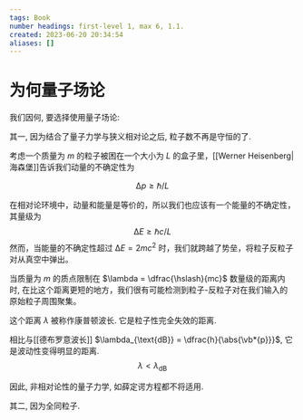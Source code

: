 ```yaml
---
tags: Book
number headings: first-level 1, max 6, 1.1.
created: 2023-06-20 20:34:54
aliases: []
---
```


# 为何量子场论

我们因何, 要选择使用量子场论: 

其一, 因为结合了量子力学与狭义相对论之后, 粒子数不再是守恒的了.

考虑一个质量为 $m$ 的粒子被困在一个大小为 $L$ 的盒子里，[[Werner Heisenberg|海森堡]]告诉我们动量的不确定性为

$$∆p≥ \hslash/L$$

在相对论环境中，动量和能量是等价的，所以我们也应该有一个能量的不确定性，其量级为
$$∆E≥\hslash c/L$$
然而，当能量的不确定性超过 $∆E = 2mc^2$ 时，我们就跨越了势垒，将粒子反粒子对从真空中弹出。

当质量为 $m$ 的质点限制在 $\lambda = \dfrac{\hslash}{mc}$ 数量级的距离内时, 在比这个距离更短的地方，我们很有可能检测到粒子-反粒子对在我们输入的原始粒子周围聚集。

这个距离 $\lambda$ 被称作康普顿波长. 它是粒子性完全失效的距离. 

相比与[[德布罗意波长]] $\lambda_{\text{dB}} = \dfrac{h}{\abs{\vb*{p}}}$, 它是波动性变得明显的距离.
$$\lambda < \lambda_{\text{dB}}$$

因此, 非相对论性的量子力学, 如薛定谔方程都不将适用.

其二, 因为全同粒子.
